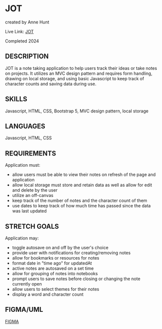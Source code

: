 # JOT

created by Anne Hunt

Live Link: [JOT](https://jot.annehunt.dev)

Completed 2024

## DESCRIPTION

JOT is a note taking application to help users track their ideas or take notes on projects. It utilizes an MVC design pattern and requires form handling, drawing on local storage, and using basic Javascript to keep track of character counts and saving data during use.

## SKILLS

Javascript, HTML, CSS, Bootstrap 5, MVC design pattern, local storage

## LANGUAGES

Javascript, HTML, CSS

## REQUIREMENTS

Application must:

- allow users must be able to view their notes on refresh of the page and application
- allow local storage must store and retain data as well as allow for edit and delete by the user
- utilize an off-canvas
- keep track of the number of notes and the character count of them
- use dates to keep track of how much time has passed since the data was last updated

## STRETCH GOALS

Application may:

- toggle autosave on and off by the user's choice
- provide user with notifications for creating/removing notes
- allow for bookmarks or resources for notes
- format date in "time ago" for updatedAt
- active notes are autosaved on a set time
- allow for grouping of notes into notebooks
- prompt users to save notes before closing or changing the note currently open
- allow users to select themes for their notes
- display a word and character count

## FIGMA/UML

[FIGMA](https://www.figma.com/file/FLNUDGwvaxzOFZbseDZlyM/Jot.?node-id=0:1)
